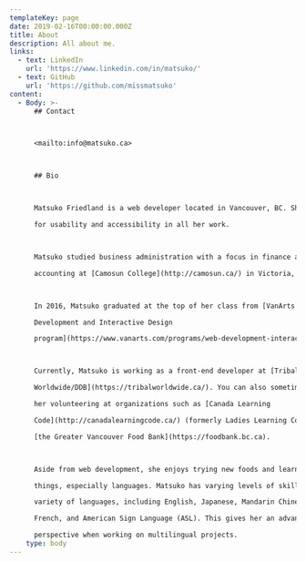 ```yaml
---
templateKey: page
date: 2019-02-16T00:00:00.000Z
title: About
description: All about me.
links:
  - text: LinkedIn
    url: 'https://www.linkedin.com/in/matsuko/'
  - text: GitHub
    url: 'https://github.com/missmatsuko'
content:
  - Body: >-
      ## Contact



      <mailto:info@matsuko.ca>



      ## Bio



      Matsuko Friedland is a web developer located in Vancouver, BC. She strives

      for usability and accessibility in all her work.



      Matsuko studied business administration with a focus in finance and

      accounting at [Camosun College](http://camosun.ca/) in Victoria, BC.



      In 2016, Matsuko graduated at the top of her class from [VanArts' Web

      Development and Interactive Design

      program](https://www.vanarts.com/programs/web-development-interactive-design/).



      Currently, Matsuko is working as a front-end developer at [Tribal

      Worldwide/DDB](https://tribalworldwide.ca/). You can also sometimes find

      her volunteering at organizations such as [Canada Learning

      Code](http://canadalearningcode.ca/) (formerly Ladies Learning Code) and

      [the Greater Vancouver Food Bank](https://foodbank.bc.ca).



      Aside from web development, she enjoys trying new foods and learning new

      things, especially languages. Matsuko has varying levels of skill in a

      variety of languages, including English, Japanese, Mandarin Chinese,

      French, and American Sign Language (ASL). This gives her an advantageous

      perspective when working on multilingual projects.
    type: body
---
```


